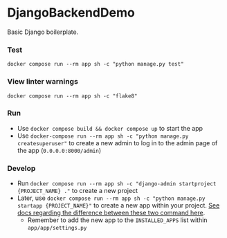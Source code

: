 # DjangoBackendDemo

Basic Django boilerplate.

### Test

`docker compose run --rm app sh -c "python manage.py test"`

### View linter warnings

`docker compose run --rm app sh -c "flake8"`

### Run

- Use `docker compose build && docker compose up` to start the app
- Use `docker-compose run --rm app sh -c "python manage.py createsuperuser"` to create a new admin to log in to the
  admin page of the app (`0.0.0.0:8000/admin`)

### Develop

- Run `docker compose run --rm app sh -c "django-admin startproject {PROJECT_NAME} ."` to create a new project
- Later,
  use `docker compose run --rm app sh -c "python manage.py startapp {PROJECT_NAME}"` to create a new app within your
  project. [See docs regarding the difference between these two command here](https://docs.djangoproject.com/en/dev/ref/django-admin/).
    - Remember to add the new app to the `INSTALLED_APPS` list within `app/app/settings.py`

